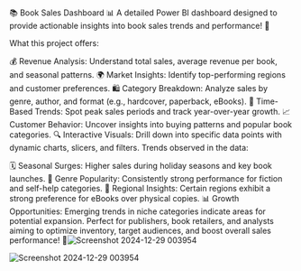 📚 Book Sales Dashboard 📊
A detailed Power BI dashboard designed to provide actionable insights into book sales trends and performance! 🚀

What this project offers:

💰 Revenue Analysis: Understand total sales, average revenue per book, and seasonal patterns.
🌍 Market Insights: Identify top-performing regions and customer preferences.
🛍️ Category Breakdown: Analyze sales by genre, author, and format (e.g., hardcover, paperback, eBooks).
🔄 Time-Based Trends: Spot peak sales periods and track year-over-year growth.
📈 Customer Behavior: Uncover insights into buying patterns and popular book categories.
🔍 Interactive Visuals: Drill down into specific data points with dynamic charts, slicers, and filters.
Trends observed in the data:

🗓️ Seasonal Surges: Higher sales during holiday seasons and key book launches.
📖 Genre Popularity: Consistently strong performance for fiction and self-help categories.
🌟 Regional Insights: Certain regions exhibit a strong preference for eBooks over physical copies.
📊 Growth Opportunities: Emerging trends in niche categories indicate areas for potential expansion.
Perfect for publishers, book retailers, and analysts aiming to optimize inventory, target audiences, and boost overall sales performance! 
🌟![Screenshot 2024-12-29 003954](https://github.com/user-attachments/assets/261beacc-5075-440d-a604-e5fd15e9e8be)


![Screenshot 2024-12-29 003954](https://github.com/user-attachments/assets/29c68a49-88ba-424d-a06d-3f27b9e86ffc)
